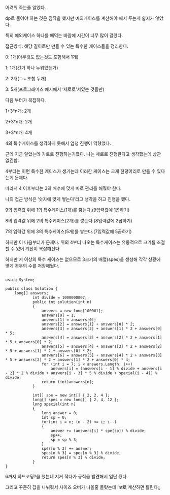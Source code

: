어려워 죽는줄 알았다.

dp로 풀어야 하는 것은 짐작을 했지만 예외케이스를 계산해야 해서 푸는게 쉽지가 않았다.

특히 예외케이스 하나를 빼먹는 바람에 시간이 너무 많이 걸렸다.

접근방식: 해당 길이로만 만들 수 있는 특수한 케이스들을 정리한다.

0: 1개(아무것도 없는것도 포함해서 1개)

1: 1개(긴거 하나 누워있는거)

2: 2개(ㄱㄴ조합 두개)

3: 5개(프로그래머스 예시에서 ‘세로로’서있는 것들만)

다음 부터가 복잡하다.

1+3*n개: 2개

2+3*n개: 2개

3+3*n개: 4개

4의 특수케이스를 생각하지 못해서 엄청 진행이 막혔었다.

근데 지금 알았는데 가로로 진행하는거였다. 나는 세로로 진행한다고 생각했는데 상관 없긴함.

4부터는 이런 특수한 케이스가 생기는데 이러한 케이스는 크게 한덩어리로 만들 수 있다는게 문제다.

따라서 4 이후부터는 3의 배수에 맞게 따로 관리를 해줘야 한다.

나의 접근 방식은 ‘숫자에 맞게 쌓는다’라고 생각을 하고 진행을 했다.

9의 입력값 위에 1의 특수케이스(1개)를 쌓는다.(9입력값에 1곱하기)

8의 입력값 위에 2의 특수케이스(2개)를 쌓는다.(8입력값에 2곱하기)

7의 입력값 위에 3의 특수케이스(5개)를 쌓는다.(7입력값에 5곱하기)

하지만 이 다음부터가 문제다. 위의 4부터 나오는 특수케이스는 유동적으로 크기를 조절할 수 있어 계산이 복잡해진다.

하지만 저 이상의 특수 케이스는 없으므로 3크기의 배열(spes)을 생성해 각각 상황에 맞게 경우의 수를 저장해뒀다.

```

using System;

public class Solution {
    long[] answers;
            int divide = 1000000007;
            public int solution(int n)
            {
                answers = new long[100001];
                answers[0] = 1;
                answers[1] = answers[0];
                answers[2] = answers[1] + answers[0] * 2;
                answers[3] = answers[2] + answers[1] * 2 + answers[0] * 5;
                answers[4] = answers[3] + answers[2] * 2 + answers[1] * 5 + answers[0] * 2;
                answers[5] = answers[4] + answers[3] * 2 + answers[2] * 5 + answers[1] * 2 + answers[0] * 2;
                answers[6] = answers[5] + answers[4] * 2 + answers[3] * 5 + answers[2] * 2 + answers[1] * 2 + answers[0] * 4;
                for (int i = 7; i < answers.Length; i++)
                    answers[i] = (answers[i - 1] % divide + answers[i - 2] * 2 % divide + answers[i - 3] * 5 % divide + special(i - 4)) % divide;
                return (int)answers[n];
            }

            int[] spe = new int[] { 2, 2, 4 };
            long[] spes = new long[] { 2, 4, 12 };
            long special(int n)
            {
                long answer = 0;
                int sp = 0;
                for(int i = n; (n - 2) <= i; i--)
                {
                    answer += (answers[i] * spe[sp]) % divide;
                    sp++;
                    sp = sp % 3;
                }
                spes[n % 3] += answer;
                spes[n % 3] = spes[n % 3] % divide;
                return spes[n % 3] % divide;
            }
}

```
6까지 하드코딩?을 했는데 저거 적다가 규칙을 발견해서 일단 뒀다.

그리고 꾸준히 값을 나눠줘서 사이즈 오버가 나올줄 몰랐는데 int로 계산하면 틀린다;;


